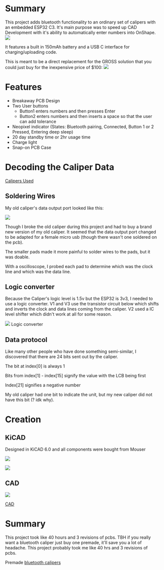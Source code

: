 # Summary
This project adds bluetooth functionality to an ordinary set of calipers with an embedded ESP32 C3. It's main purpose was to speed up CAD Development with it's ability to automatically enter numbers into OnShape.
![](https://github.com/Mew463/esp32-caliper/blob/main/images/caliperdemo.gif)

It features a built in 150mAh battery and a USB C interface for charging/uploading code. 


This is meant to be a direct replacement for the GROSS solution that you could just buy for the inexpensive price of $100:
![](https://github.com/Mew463/esp32-caliper/blob/main/images/grossexistingsolution.png)


# Features
- Breakaway PCB Design
- Two User buttons 
    - Button1 enters numbers and then presses Enter
    - Button2 enters numbers and then inserts a space so that the user can add tolerance
- Neopixel indicator (States: Bluetooth pairing, Connected, Button 1 or 2 Pressed, Entering deep sleep)
- 20 day standby time or 2hr usage time 
- Charge light
- Snap-on PCB Case

# Decoding the Caliper Data
[Calipers Used](https://www.amazon.com/Neiko-01407A-Electronic-Digital-Stainless/dp/B000GSLKIW/ref=sr_1_1_sspa?crid=24I6FXWO3H5A4&keywords=neiko+caliper&qid=1678232283&sprefix=neiko+calip%2Caps%2C243&sr=8-1-spons&psc=1&spLa=ZW5jcnlwdGVkUXVhbGlmaWVyPUExQ0FaOFdNMVQ3TTImZW5jcnlwdGVkSWQ9QTA2ODI2NTAyUTFQWVNNVFVCQkZNJmVuY3J5cHRlZEFkSWQ9QTAyNTI0MDAzRERQVjZMWVAxWTExJndpZGdldE5hbWU9c3BfYXRmJmFjdGlvbj1jbGlja1JlZGlyZWN0JmRvTm90TG9nQ2xpY2s9dHJ1ZQ==)

## Soldering Wires
My old caliper's data output port looked like this:
 
![](https://github.com/Mew463/esp32-caliper/blob/main/images/old%20caliper%20data%20port.png) 

Though I broke the old caliper during this project and had to buy a brand new version of my old caliper. It seemed that the data output port changed to be adapted for a female micro usb (though there wasn't one soldered on the pcb).

The smaller pads made it more painful to solder wires to the pads, but it was doable.

With a oscilloscope, I probed each pad to determine which was the clock line and which was the data line.

## Logic converter
Because the Caliper's logic level is 1.5v but the ESP32 is 3v3, I needed to use a logic converter. V1 and V3 use the transistor circuit below which shifts and inverts the clock and data lines coming from the caliper. V2 used a IC level shifter which didn't work at all for some reason. 

![](https://github.com/Mew463/esp32-caliper/blob/main/images/logic%20converter.png) Logic converter

## Data protocol
Like many other people who have done something semi-similar, I discovered that there are 24 bits sent out by the caliper.

The bit at index[0] is always 1

Bits from index[1] - index[15] signify the value with the LCB being first

Index[21] signifies a negative number

My old caliper had one bit to indicate the unit, but my new caliper did not have this bit (? idk why).

# Creation
## KiCAD
Designed in KiCAD 6.0 and all components were bought from Mouser

![](https://github.com/Mew463/esp32-caliper/blob/main/images/esp32%20caliper.jpg)

![](https://github.com/Mew463/esp32-caliper/blob/main/images/blinkypcbs.gif)

## CAD
![](https://github.com/Mew463/esp32-caliper/blob/main/images/Onshape%20Rendering.png)

[CAD](https://cad.onshape.com/documents/368abd500c875635f19a3005/w/ab7db60efad03bd7d6054350/e/1cf117eaa5e9ddddb41ff0d8?renderMode=0&uiState=6407caa931dacb56d467d292)

# Summary 
This project took like 40 hours and 3 revisions of pcbs.
TBH if you really want a bluetooth caliper just buy one premade, it'll save you a lot of headache. This project probably took me like 40 hrs and 3 revisions of pcbs.

Premade [bluetooth calipers](https://www.amazon.com/iGaging-Electronic-Absolute-Bluetooth-Connectivity/dp/B0716B8Q99/ref=sr_1_3?crid=NPXC9LKMF29V&keywords=bluetooth+caliper&qid=1678232538&s=hi&sprefix=bluetooth+calip%2Ctools%2C187&sr=1-3)